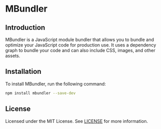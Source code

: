 # MBundler

## Introduction
MBundler is a JavaScript module bundler that allows you to bundle and optimize your JavaScript code for production use. It uses a dependency graph to bundle your code and can also include CSS, images, and other assets.

## Installation
To install MBundler, run the following command:
```bash
npm install mbundler --save-dev
```


## License
Licensed under the MIT License. See [LICENSE](LICENSE) for more information.


